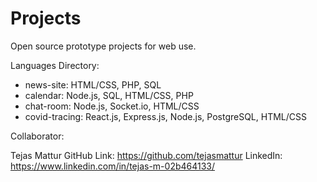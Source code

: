 # Projects
Open source prototype projects for web use. 

Languages Directory: 
* news-site: HTML/CSS, PHP, SQL
* calendar: Node.js, SQL, HTML/CSS, PHP
* chat-room: Node.js, Socket.io, HTML/CSS
* covid-tracing: React.js, Express.js, Node.js, PostgreSQL, HTML/CSS

Collaborator: 

Tejas Mattur
GitHub Link: https://github.com/tejasmattur
LinkedIn: https://www.linkedin.com/in/tejas-m-02b464133/

